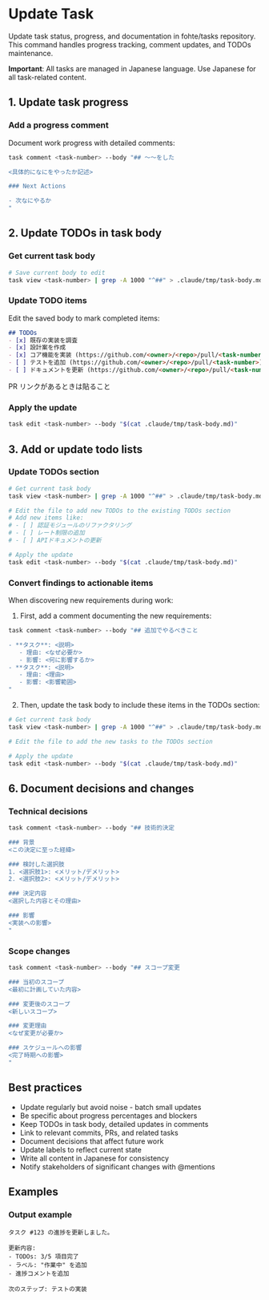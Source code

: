 # Update Task

Update task status, progress, and documentation in fohte/tasks repository. This command handles progress tracking, comment updates, and TODOs maintenance.

**Important**: All tasks are managed in Japanese language. Use Japanese for all task-related content.

## 1. Update task progress

### Add a progress comment

Document work progress with detailed comments:

```bash
task comment <task-number> --body "## 〜〜をした

<具体的になにをやったか記述>

### Next Actions

- 次なにやるか
"
```

## 2. Update TODOs in task body

### Get current task body

```bash
# Save current body to edit
task view <task-number> | grep -A 1000 "^##" > .claude/tmp/task-body.md
```

### Update TODO items

Edit the saved body to mark completed items:

```markdown
## TODOs
- [x] 既存の実装を調査
- [x] 設計案を作成
- [x] コア機能を実装 (https://github.com/<owner>/<repo>/pull/<task-number>)
- [ ] テストを追加 (https://github.com/<owner>/<repo>/pull/<task-number>)
- [ ] ドキュメントを更新 (https://github.com/<owner>/<repo>/pull/<task-number>)
```

PR リンクがあるときは貼ること

### Apply the update

```bash
task edit <task-number> --body "$(cat .claude/tmp/task-body.md)"
```

## 3. Add or update todo lists

### Update TODOs section
```bash
# Get current task body
task view <task-number> | grep -A 1000 "^##" > .claude/tmp/task-body.md

# Edit the file to add new TODOs to the existing TODOs section
# Add new items like:
# - [ ] 認証モジュールのリファクタリング
# - [ ] レート制限の追加
# - [ ] APIドキュメントの更新

# Apply the update
task edit <task-number> --body "$(cat .claude/tmp/task-body.md)"
```

### Convert findings to actionable items
When discovering new requirements during work:

1. First, add a comment documenting the new requirements:
```bash
task comment <task-number> --body "## 追加でやるべきこと

- **タスク**: <説明>
   - 理由: <なぜ必要か>
   - 影響: <何に影響するか>
- **タスク**: <説明>
   - 理由: <理由>
   - 影響: <影響範囲>
"
```

2. Then, update the task body to include these items in the TODOs section:
```bash
# Get current task body
task view <task-number> | grep -A 1000 "^##" > .claude/tmp/task-body.md

# Edit the file to add the new tasks to the TODOs section

# Apply the update
task edit <task-number> --body "$(cat .claude/tmp/task-body.md)"
```

## 6. Document decisions and changes

### Technical decisions
```bash
task comment <task-number> --body "## 技術的決定

### 背景
<この決定に至った経緯>

### 検討した選択肢
1. <選択肢1>: <メリット/デメリット>
2. <選択肢2>: <メリット/デメリット>

### 決定内容
<選択した内容とその理由>

### 影響
<実装への影響>
"
```

### Scope changes
```bash
task comment <task-number> --body "## スコープ変更

### 当初のスコープ
<最初に計画していた内容>

### 変更後のスコープ
<新しいスコープ>

### 変更理由
<なぜ変更が必要か>

### スケジュールへの影響
<完了時期への影響>
"
```

## Best practices

- Update regularly but avoid noise - batch small updates
- Be specific about progress percentages and blockers
- Keep TODOs in task body, detailed updates in comments
- Link to relevant commits, PRs, and related tasks
- Document decisions that affect future work
- Update labels to reflect current state
- Write all content in Japanese for consistency
- Notify stakeholders of significant changes with @mentions

## Examples

### Output example
```
タスク #123 の進捗を更新しました。

更新内容:
- TODOs: 3/5 項目完了
- ラベル: "作業中" を追加
- 進捗コメントを追加

次のステップ: テストの実装
```
